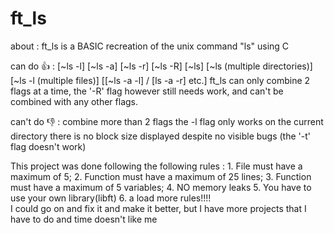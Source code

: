 # ft_ls
about : ft_ls is a BASIC recreation of the unix command "ls" using C

can do 👍 : [~ls -l]
            [~ls -a]
            [~ls -r]
                    [~ls -R]
                    [~ls]
                    [~ls (multiple directories)]
                    [~ls -l (multiple files)]
                    [[~ls -a -l] / [ls -a -r] etc.]
ft_ls can only combine 2 flags at a time, the '-R' flag however still needs work, and can't be combined with any other flags.

can't do 👎 :    combine more than 2 flags
                          the -l flag only works on the current directory
                          there is no block size displayed
                          despite no visible bugs (the '-t' flag doesn't work)

This project was done following the following rules : 1. File must have a maximum of 5;
                                                                                         2. Function must have a maximum of 25 lines;
                                                                                         3. Function must have a maximum of 5 variables;
                                                                                         4. NO memory leaks
                                                                                         5. You have to use your own library(libft)
                                                                                         6. a load more rules!!!!                                                                                   
    I could go on and fix it and make it better, but I have more projects that I have to do and time doesn't like me<sad face emoji>
